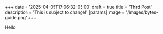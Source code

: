 +++
date = '2025-04-05T17:06:32-05:00'
draft = true
title = 'Third Post'
description = 'This is subject to change!'
[params]
    image = '/images/bytes-guide.png'
+++

Hello